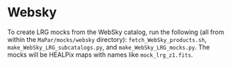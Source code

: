 # Websky

To create LRG mocks from the WebSky catalog, run the following (all from within the `MaPar/mocks/websky` directory): `fetch_WebSky_products.sh`, `make_WebSky_LRG_subcatalogs.py`, and `make_WebSky_LRG_mocks.py`. The mocks will be HEALPix maps with names like `mock_lrg_z1.fits`.
